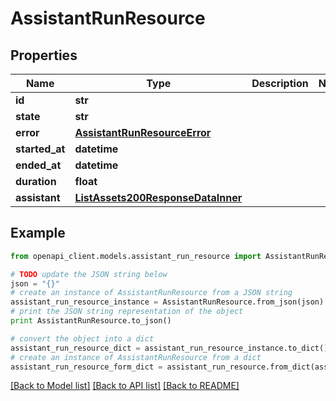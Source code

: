 # AssistantRunResource


## Properties
Name | Type | Description | Notes
------------ | ------------- | ------------- | -------------
**id** | **str** |  | 
**state** | **str** |  | 
**error** | [**AssistantRunResourceError**](AssistantRunResourceError.md) |  | 
**started_at** | **datetime** |  | 
**ended_at** | **datetime** |  | 
**duration** | **float** |  | 
**assistant** | [**ListAssets200ResponseDataInner**](ListAssets200ResponseDataInner.md) |  | 

## Example

```python
from openapi_client.models.assistant_run_resource import AssistantRunResource

# TODO update the JSON string below
json = "{}"
# create an instance of AssistantRunResource from a JSON string
assistant_run_resource_instance = AssistantRunResource.from_json(json)
# print the JSON string representation of the object
print AssistantRunResource.to_json()

# convert the object into a dict
assistant_run_resource_dict = assistant_run_resource_instance.to_dict()
# create an instance of AssistantRunResource from a dict
assistant_run_resource_form_dict = assistant_run_resource.from_dict(assistant_run_resource_dict)
```
[[Back to Model list]](../README.md#documentation-for-models) [[Back to API list]](../README.md#documentation-for-api-endpoints) [[Back to README]](../README.md)


